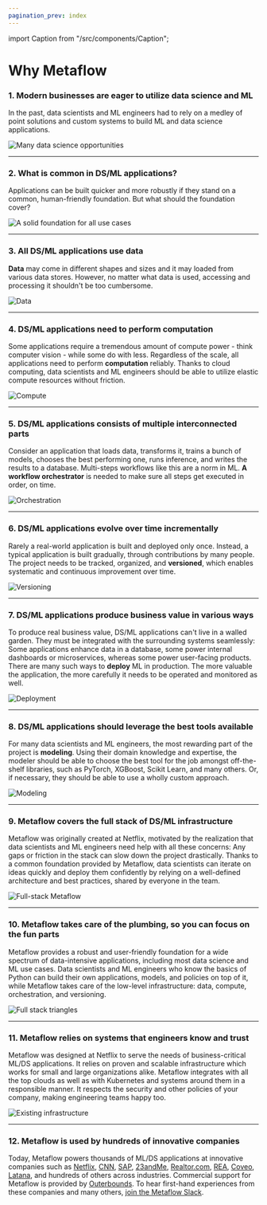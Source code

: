 ```yaml
---
pagination_prev: index
---
```


import Caption from "/src/components/Caption";

# Why Metaflow

### 1. Modern businesses are eager to utilize data science and ML

In the past, data scientists and ML engineers had to rely
on a medley of point solutions and custom systems to build ML and data science
applications.

![Many data science opportunities](/assets/mf-intro-01.png)

---

### 2. What is common in DS/ML applications?

Applications can be built quicker and more robustly if they stand on a common, human-friendly foundation. But what should the foundation cover?

![A solid foundation for all use cases](/assets/mf-intro-02.png)

---

### 3. All DS/ML applications use data

**Data** may come in different shapes and sizes and it may loaded from various data stores. However, no matter what data is used, accessing and processing it shouldn't be too cumbersome.

![Data](/assets/mf-intro-03.png)

---

### 4. DS/ML applications need to perform computation

Some applications require a tremendous amount of compute power - think computer vision - while some do with less.
Regardless of the scale, all applications need to perform **computation** reliably. Thanks to cloud computing, 
data scientists and ML engineers should be able to utilize elastic compute resources without friction.

![Compute](/assets/mf-intro-04.png)

---

### 5. DS/ML applications consists of multiple interconnected parts

Consider an application that loads data, transforms it, trains a bunch of models, chooses the best performing one, runs
inference, and writes the results to a database. Multi-steps workflows like this are a norm in ML. **A workflow
orchestrator** is needed to make sure all steps get executed in order, on time.

![Orchestration](/assets/mf-intro-05.png)

---

### 6. DS/ML applications evolve over time incrementally

Rarely a real-world application is built and deployed only once. Instead, a typical application is built gradually,
through contributions by many people. The project needs to be tracked, organized, and **versioned**, which enables systematic and
continuous improvement over time.

![Versioning](/assets/mf-intro-06.png)

---

### 7. DS/ML applications produce business value in various ways

To produce real business value, DS/ML applications can't live in a walled garden. They must be integrated with the surrounding systems seamlessly: Some applications enhance data in a database, some power internal dashboards or microservices, whereas some power user-facing products. There are many such ways to **deploy** ML in production. The more valuable the application, the more carefully it needs to be operated and monitored as well.

![Deployment](/assets/mf-intro-07.png)

---

### 8. DS/ML applications should leverage the best tools available

For many data scientists and ML engineers, the most rewarding part of the project is **modeling**. Using their domain
knowledge and expertise, the modeler should be able to choose the best tool for the job amongst off-the-shelf libraries, such as PyTorch, XGBoost, Scikit Learn, and many others. Or, if necessary, they should be able to use a wholly custom approach.

![Modeling](/assets/mf-intro-08.png)

---

### 9. Metaflow covers the full stack of DS/ML infrastructure

Metaflow was originally created at Netflix, motivated by the realization that data scientists and ML engineers need
help with all these concerns: Any gaps or friction in the stack can slow down the project drastically. Thanks to a 
common foundation
provided by Metaflow, data scientists can iterate on ideas quickly and 
deploy them confidently by relying on a well-defined architecture and best practices, shared by everyone in the team.

![Full-stack Metaflow](/assets/mf-intro-09.png)

---

### 10. Metaflow takes care of the plumbing, so you can focus on the fun parts

Metaflow provides a robust and user-friendly foundation for a wide spectrum of data-intensive applications, including most data science and ML use cases. Data scientists and ML engineers who know the basics of Python can build their own applications, models, and policies on top of it, while Metaflow takes care of the low-level infrastructure: data, compute, orchestration, and versioning.

![Full stack triangles](/assets/mf-intro-10.png)

---

### 11. Metaflow relies on systems that engineers know and trust

Metaflow was designed at Netflix to serve the needs of business-critical ML/DS applications. It relies on proven and scalable infrastructure which works for small and large organizations alike. Metaflow integrates with all the
top clouds as well as with Kubernetes and systems around them in a responsible manner. It respects the security and other
policies of your company, making engineering teams happy too.

![Existing infrastructure](/assets/mf-intro-11.png)

---

### 12. Metaflow is used by hundreds of innovative companies

Today, Metaflow powers thousands of ML/DS applications at innovative companies such as 
[Netflix](https://netflixtechblog.com/supporting-content-decision-makers-with-machine-learning-995b7b76006f), 
[CNN](https://medium.com/cnn-digital/accelerating-ml-within-cnn-983f6b7bd2eb), 
[SAP](https://blogs.sap.com/2022/04/20/train-your-model-in-sap-ai-core-using-the-metaflow-argo-plugin/),
[23andMe](https://medium.com/23andme-engineering/machine-learning-eeee69d40736), 
[Realtor.com](https://medium.com/realtor-com-innovation-blog/improving-data-science-processes-to-speed-innovation-at-realtor-com-b6b90fa530dc), 
[REA](https://www.rea-group.com/about-us/news-and-insights/blog/accelerating-experimentation-with-mlops/),
[Coveo](https://outerbounds.com/blog/dataops-mlops-reasonable-organizations/),
[Latana](https://aws.amazon.com/blogs/startups/brand-tracking-with-bayesian-statistics-and-aws-batch/),
and
hundreds of others across industries. Commercial support for Metaflow is provided by [Outerbounds](https://outerbounds.com).
To hear first-hand experiences from these companies and many others, [join the Metaflow Slack](http://slack.outerbounds.co).

